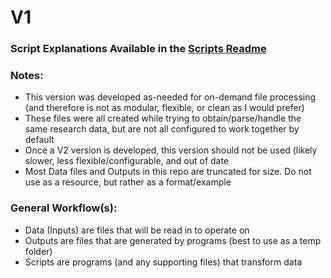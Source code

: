 # V1
### Script Explanations Available in the [Scripts Readme](./Scripts/.)
### Notes:
- This version was developed as-needed for on-demand file processing (and therefore is not as modular, flexible, or clean as I would prefer)
- These files were all created while trying to obtain/parse/handle the same research data, but are not all configured to work together by default
- Once a V2 version is developed, this version should not be used (likely slower, less flexible/configurable, and out of date
- Most Data files and Outputs in this repo are truncated for size. Do not use as a resource, but rather as a format/example
### General Workflow(s):
- Data (Inputs) are files that will be read in to operate on
- Outputs are files that are generated by programs (best to use as a temp folder)
- Scripts are programs (and any supporting files) that transform data
